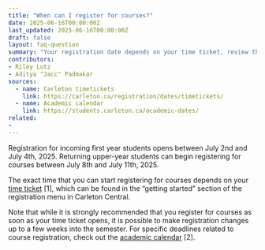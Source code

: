```yaml
---
title: "When can I register for courses?"
date: 2025-06-16T00:00:00Z
last_updated: 2025-06-16T00:00:00Z
draft: false
layout: faq-question
summary: "Your registration date depends on your time ticket, review the academic calendar for when you will receive your ticket."
contributors: 
- Riley Lutz
- Aditya "Jacc" Padmakar
sources:
  - name: Carleton timetickets
    link: https://carleton.ca/registration/dates/timetickets/
  - name: Academic calendar
    link: https://students.carleton.ca/academic-dates/
related:
- 
---
```

Registration for incoming first year students opens between July 2nd and July 4th, 2025. Returning upper-year students can begin registering for courses between July 8th and July 11th, 2025.

The exact time that you can start registering for courses depends on your [time ticket](https://carleton.ca/registration/dates/timetickets/) [1], which can be found in the “getting started” section of the registration menu in Carleton Central. 

Note that while it is strongly recommended that you register for courses as soon as your time ticket opens, it is possible to make registration changes up to a few weeks into the semester. For specific deadlines related to course registration, check out the [academic calendar](https://students.carleton.ca/academic-dates/) [2]. 